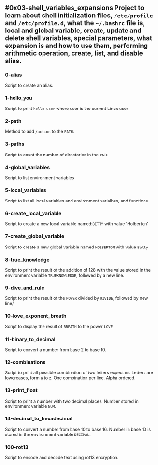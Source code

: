 #0x03-shell_variables_expansions 
Project to learn about shell initialization files, `/etc/profile` and `/etc/profile.d`, what the `~/.bashrc` file is, local and global variable, create, update and delete shell variables, special parameters, what expansion is and how to use them, performing arithmetic operation, create, list, and disable alias.
-------------------------------------------------------------------- 
### 0-alias
Script to create an alias.
### 1-hello_you
Script to print `hello user` where user is the current Linux user
### 2-path
Method to add `/action` to the `PATH`.
### 3-paths
Script to count the number of directories in the `PATH`
### 4-global_variables
Script to list environment variables
### 5-local_variables
Script to list all local variables and environment varialbes, and functions
### 6-create_local_variable
Script to create a new local variable named:`BETTY` with value 'Holberton'
### 7-create_global_variable
Script to create a new global variable named `HOLBERTON` with value `Betty`
### 8-true_knowledge
Script to print the result of the addition of 128 with the value stored in the environment variable `TRUEKNOWLEDGE`, followed by a new line.
### 9-dive_and_rule
Script to print the result of the `POWER` divided by `DIVIDE`, followed by new line/
### 10-love_exponent_breath
Script to display the result of `BREATH` to the power `LOVE`
### 11-binary_to_decimal
Script to convert a number from base 2 to base 10.
### 12-combinations
Script to print all possible combination of two letters expect `oo`.
Letters are lowercases, form `a` to `z`.
One combination per line.
Alpha ordered.
### 13-print_float
Script to print a number with two decimal places.
Number stored in environment variable `NUM`.
### 14-decimal_to_hexadecimal
Script to convert a number from base 10 to base 16.
Number in base 10 is stored in the environment variable `DECIMAL`.
### 100-rot13
Script to encode and decode text using rot13 encryption.

